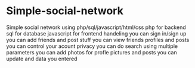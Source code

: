 # Simple-social-network
Simple social network using php/sql/javascript/html/css
php for backend
sql for database
javascript for frontend handeling
you can sign in/sign up 
you can add friends and post stuff
you can view friends profiles and posts
you can control your acount privacy
you can do search using multiple parameters
you can add photos for profle pictures and posts
you can update and data you entered
